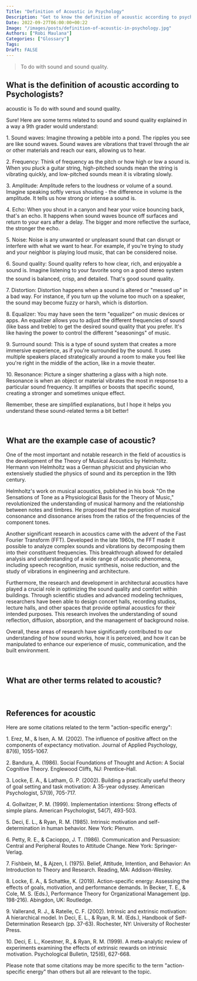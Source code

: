 ```yaml
---
Title: "Definition of Acoustic in Psychology"
Description: "Get to know the definition of acoustic according to psychologists."
Date: 2022-09-27T06:00:00+00:22
Image: "/images/posts/definition-of-acoustic-in-psychology.jpg"
Authors: ["Robi Maulana"]
Categories: ["Glossary"]
Tags: 
Draft: FALSE
---
```





> To do with sound and sound quality.

## What is the definition of acoustic according to Psychologists?

acoustic is To do with sound and sound quality.

Sure! Here are some terms related to sound and sound quality explained in a way a 9th grader would understand:

1\. Sound waves: Imagine throwing a pebble into a pond. The ripples you see are like sound waves. Sound waves are vibrations that travel through the air or other materials and reach our ears, allowing us to hear.

2\. Frequency: Think of frequency as the pitch or how high or low a sound is. When you pluck a guitar string, high-pitched sounds mean the string is vibrating quickly, and low-pitched sounds mean it is vibrating slowly.

3\. Amplitude: Amplitude refers to the loudness or volume of a sound. Imagine speaking softly versus shouting - the difference in volume is the amplitude. It tells us how strong or intense a sound is.

4\. Echo: When you shout in a canyon and hear your voice bouncing back, that's an echo. It happens when sound waves bounce off surfaces and return to your ears after a delay. The bigger and more reflective the surface, the stronger the echo.

5\. Noise: Noise is any unwanted or unpleasant sound that can disrupt or interfere with what we want to hear. For example, if you're trying to study and your neighbor is playing loud music, that can be considered noise.

6\. Sound quality: Sound quality refers to how clear, rich, and enjoyable a sound is. Imagine listening to your favorite song on a good stereo system  the sound is balanced, crisp, and detailed. That's good sound quality.

7\. Distortion: Distortion happens when a sound is altered or "messed up" in a bad way. For instance, if you turn up the volume too much on a speaker, the sound may become fuzzy or harsh, which is distortion.

8\. Equalizer: You may have seen the term "equalizer" on music devices or apps. An equalizer allows you to adjust the different frequencies of sound (like bass and treble) to get the desired sound quality that you prefer. It's like having the power to control the different "seasonings" of music.

9\. Surround sound: This is a type of sound system that creates a more immersive experience, as if you're surrounded by the sound. It uses multiple speakers placed strategically around a room to make you feel like you're right in the middle of the action, like in a movie theater.

10\. Resonance: Picture a singer shattering a glass with a high note. Resonance is when an object or material vibrates the most in response to a particular sound frequency. It amplifies or boosts that specific sound, creating a stronger and sometimes unique effect.

Remember, these are simplified explanations, but I hope it helps you understand these sound-related terms a bit better!

 

## What are the example case of acoustic?

One of the most important and notable research in the field of acoustics is the development of the Theory of Musical Acoustics by Helmholtz. Hermann von Helmholtz was a German physicist and physician who extensively studied the physics of sound and its perception in the 19th century.

Helmholtz's work on musical acoustics, published in his book "On the Sensations of Tone as a Physiological Basis for the Theory of Music," revolutionized the understanding of musical harmony and the relationship between notes and timbres. He proposed that the perception of musical consonance and dissonance arises from the ratios of the frequencies of the component tones.

Another significant research in acoustics came with the advent of the Fast Fourier Transform (FFT). Developed in the late 1960s, the FFT made it possible to analyze complex sounds and vibrations by decomposing them into their constituent frequencies. This breakthrough allowed for detailed analysis and understanding of a wide range of acoustic phenomena, including speech recognition, music synthesis, noise reduction, and the study of vibrations in engineering and architecture.

Furthermore, the research and development in architectural acoustics have played a crucial role in optimizing the sound quality and comfort within buildings. Through scientific studies and advanced modeling techniques, researchers have been able to design concert halls, recording studios, lecture halls, and other spaces that provide optimal acoustics for their intended purposes. This research involves the understanding of sound reflection, diffusion, absorption, and the management of background noise.

Overall, these areas of research have significantly contributed to our understanding of how sound works, how it is perceived, and how it can be manipulated to enhance our experience of music, communication, and the built environment.

 

## What are other terms related to acoustic?

 

## References for acoustic

Here are some citations related to the term "action-specific energy":

1\. Erez, M., & Isen, A. M. (2002). The influence of positive affect on the components of expectancy motivation. Journal of Applied Psychology, 87(6), 1055-1067.

2\. Bandura, A. (1986). Social Foundations of Thought and Action: A Social Cognitive Theory. Englewood Cliffs, NJ: Prentice-Hall.

3\. Locke, E. A., & Latham, G. P. (2002). Building a practically useful theory of goal setting and task motivation: A 35-year odyssey. American Psychologist, 57(9), 705-717.

4\. Gollwitzer, P. M. (1999). Implementation intentions: Strong effects of simple plans. American Psychologist, 54(7), 493-503.

5\. Deci, E. L., & Ryan, R. M. (1985). Intrinsic motivation and self-determination in human behavior. New York: Plenum.

6\. Petty, R. E., & Cacioppo, J. T. (1986). Communication and Persuasion: Central and Peripheral Routes to Attitude Change. New York: Springer-Verlag.

7\. Fishbein, M., & Ajzen, I. (1975). Belief, Attitude, Intention, and Behavior: An Introduction to Theory and Research. Reading, MA: Addison-Wesley.

8\. Locke, E. A., & Schattke, K. (2019). Action-specific energy: Assessing the effects of goals, motivation, and performance demands. In Becker, T. E., & Cole, M. S. (Eds.), Performance Theory for Organizational Management (pp. 198-216). Abingdon, UK: Routledge.

9\. Vallerand, R. J., & Ratelle, C. F. (2002). Intrinsic and extrinsic motivation: A hierarchical model. In Deci, E. L., & Ryan, R. M. (Eds.), Handbook of Self-Determination Research (pp. 37-63). Rochester, NY: University of Rochester Press.

10\. Deci, E. L., Koestner, R., & Ryan, R. M. (1999). A meta-analytic review of experiments examining the effects of extrinsic rewards on intrinsic motivation. Psychological Bulletin, 125(6), 627-668.

Please note that some citations may be more specific to the term "action-specific energy" than others but all are relevant to the topic.
